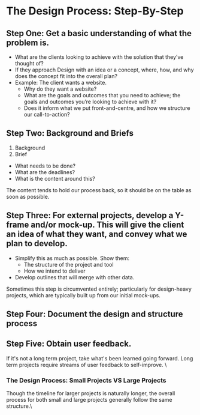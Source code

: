 # The Design Process: Step-By-Step

## **Step One: Get a basic understanding of what the problem is.**

* What are the clients looking to achieve with the solution that they’ve thought of?&#x20;
* &#x20;If they approach Design with an idea or a concept, where, how, and why does the concept fit into the overall plan?
* Example: The client wants a website.&#x20;
  * Why do they want a website?&#x20;
  * What are the goals and outcomes that you need to achieve; the goals and outcomes you’re looking to achieve with it?&#x20;
  * Does it inform what we put front-and-centre, and how we structure our call-to-action?

## **Step Two: Background and Briefs**

1. Background
2. Brief

* What needs to be done?&#x20;
* What are the deadlines?&#x20;
* What is the content around this?&#x20;

The content tends to hold our process back, so it should be on the table as soon as possible.&#x20;

## **Step Three: For external projects, develop a Y-frame and/or mock-up.** This will give the client an idea of what they want, and convey what we plan to develop.&#x20;

* Simplify this as much as possible. Show them:&#x20;
  * The structure of the project and tool
  * How we intend to deliver
* Develop outlines that will merge with other data.&#x20;

Sometimes this step is circumvented entirely; particularly for design-heavy projects, which are typically built up from our initial mock-ups.&#x20;

## Step Four: Document the design and structure process

## Step Five: Obtain user feedback.

If it's not a long term project, take what's been learned going forward. Long term projects require streams of user feedback to self-improve. \


### **The Design Process: Small Projects VS Large Projects**

Though the timeline for larger projects is naturally longer, the overall process for both small and large projects generally follow the same structure.\
